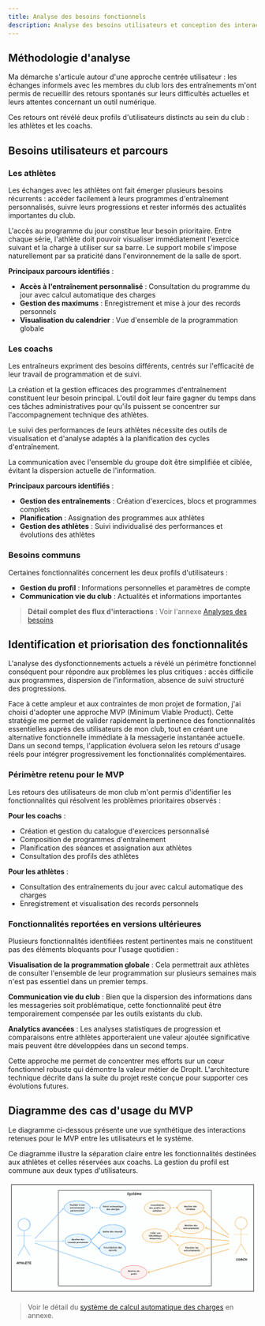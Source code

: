 ```yaml
---
title: Analyse des besoins fonctionnels
description: Analyse des besoins utilisateurs et conception des interactions pour DropIt
---
```


## Méthodologie d'analyse

Ma démarche s'articule autour d'une approche centrée utilisateur : les échanges informels avec les membres du club lors des entraînements m'ont permis de recueillir des retours spontanés sur leurs difficultés actuelles et leurs attentes concernant un outil numérique.

Ces retours ont révélé deux profils d'utilisateurs distincts au sein du club : les athlètes et les coachs.

## Besoins utilisateurs et parcours

### Les athlètes

Les échanges avec les athlètes ont fait émerger plusieurs besoins récurrents : accéder facilement à leurs programmes d'entraînement personnalisés, suivre leurs progressions et rester informés des actualités importantes du club.

L'accès au programme du jour constitue leur besoin prioritaire. Entre chaque série, l'athlète doit pouvoir visualiser immédiatement l'exercice suivant et la charge à utiliser sur sa barre. Le support mobile s'impose naturellement par sa praticité dans l'environnement de la salle de sport.

**Principaux parcours identifiés** :
- **Accès à l'entraînement personnalisé** : Consultation du programme du jour avec calcul automatique des charges
- **Gestion des maximums** : Enregistrement et mise à jour des records personnels
- **Visualisation du calendrier** : Vue d'ensemble de la programmation globale

### Les coachs

Les entraîneurs expriment des besoins différents, centrés sur l'efficacité de leur travail de programmation et de suivi.

La création et la gestion efficaces des programmes d'entraînement constituent leur besoin principal. L'outil doit leur faire gagner du temps dans ces tâches administratives pour qu'ils puissent se concentrer sur l'accompagnement technique des athlètes.

Le suivi des performances de leurs athlètes nécessite des outils de visualisation et d'analyse adaptés à la planification des cycles d'entraînement.

La communication avec l'ensemble du groupe doit être simplifiée et ciblée, évitant la dispersion actuelle de l'information.

**Principaux parcours identifiés** :
- **Gestion des entraînements** : Création d'exercices, blocs et programmes complets
- **Planification** : Assignation des programmes aux athlètes
- **Gestion des athlètes** : Suivi individualisé des performances et évolutions des athlètes

### Besoins communs

Certaines fonctionnalités concernent les deux profils d'utilisateurs :
- **Gestion du profil** : Informations personnelles et paramètres de compte
- **Communication vie du club** : Actualités et informations importantes

> **Détail complet des flux d'interactions** : Voir l'annexe [Analyses des besoins](/annexes/analyses-besoins/)

## Identification et priorisation des fonctionnalités

L'analyse des dysfonctionnements actuels a révélé un périmètre fonctionnel conséquent pour répondre aux problèmes les plus critiques : accès difficile aux programmes, dispersion de l'information, absence de suivi structuré des progressions.

Face à cette ampleur et aux contraintes de mon projet de formation, j'ai choisi d'adopter une approche MVP (Minimum Viable Product). Cette stratégie me permet de valider rapidement la pertinence des fonctionnalités essentielles auprès des utilisateurs de mon club, tout en créant une alternative fonctionnelle immédiate à la messagerie instantanée actuelle. Dans un second temps, l'application évoluera selon les retours d'usage réels pour intégrer progressivement les fonctionnalités complémentaires.

### Périmètre retenu pour le MVP

Les retours des utilisateurs de mon club m'ont permis d'identifier les fonctionnalités qui résolvent les problèmes prioritaires observés :

**Pour les coachs** :
- Création et gestion du catalogue d'exercices personnalisé
- Composition de programmes d'entraînement
- Planification des séances et assignation aux athlètes
- Consultation des profils des athlètes

**Pour les athlètes** :
- Consultation des entraînements du jour avec calcul automatique des charges
- Enregistrement et visualisation des records personnels

### Fonctionnalités reportées en versions ultérieures

Plusieurs fonctionnalités identifiées restent pertinentes mais ne constituent pas des éléments bloquants pour l'usage quotidien :

**Visualisation de la programmation globale** : Cela permettrait aux athlètes de consulter l'ensemble de leur programmation sur plusieurs semaines mais n'est pas essentiel dans un premier temps.

**Communication vie du club** : Bien que la dispersion des informations dans les messageries soit problématique, cette fonctionnalité peut être temporairement compensée par les outils existants du club.

**Analytics avancées** : Les analyses statistiques de progression et comparaisons entre athlètes apporteraient une valeur ajoutée significative mais peuvent être développées dans un second temps.

Cette approche me permet de concentrer mes efforts sur un cœur fonctionnel robuste qui démontre la valeur métier de DropIt. L'architecture technique décrite dans la suite du projet reste conçue pour supporter ces évolutions futures.

## Diagramme des cas d'usage du MVP

Le diagramme ci-dessous présente une vue synthétique des interactions retenues pour le MVP entre les utilisateurs et le système.

Ce diagramme illustre la séparation claire entre les fonctionnalités destinées aux athlètes et celles réservées aux coachs. La gestion du profil est commune aux deux types d'utilisateurs.

![Diagramme des cas d'usage](../../../assets/use-case-diagram-mvp.png)

> Voir le détail du [système de calcul automatique des charges](/annexes/analyses-besoins/#système-de-calcul-automatique-des-charges) en annexe.
